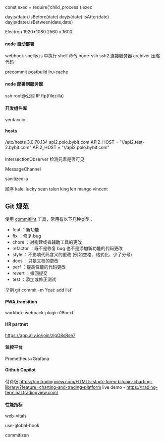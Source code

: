 const exec = require('child_process').exec

dayjs(date).isBefore(date)
dayjs(date).isAfter(date)
dayjs(date).isBetween(date,date)

Electron
1920\*1080 2560 x 1600

#### node 自动部署

webhook
shelljs js 中执行 shell 命令
node-ssh ssh2 连接服务器
archiver 压缩代码

precommit postbuild
lru-cache

#### node 部署到服务器

ssh root@公网 IP
ftp(filezilla)

#### 开发组件库

[](https://juejin.im/post/5e60a75e6fb9a07cdb467e02#heading-6)
verdaccio

#### hosts

/etc/hosts
3.0.70.134 api2.polo.bybit.com
API2_HOST = "//api2.test-2.bybit.com"
API2_HOST = "//api2.polo.bybit.com"

####

IntersectionObserver 检测元素是否可见

MessageChannel

sanitized-a

顺序 kalel lucky sean talen king len mango vincent

## Git 规范

使用 [commitlint](https://github.com/conventional-changelog/commitlint) 工具，常用有以下几种类型：

- feat ：新功能
- fix ：修复 bug
- chore ：对构建或者辅助工具的更改
- refactor ：既不是修复 bug 也不是添加新功能的代码更改
- style ：不影响代码含义的更改 (例如空格、格式化、少了分号)
- docs ：只是文档的更改
- perf ：提高性能的代码更改
- revert ：撤回提交
- test ：添加或修正测试

举例
git commit -m 'feat: add list'

#### PWA,transition

workbox-webpack-plugin
i18next

#### HR partnet

https://app.ally.io/join/zlgO8sRse7

#### 监控平台

Prometheus+Grafana

#### Github Copilot

付费版
https://cn.tradingview.com/HTML5-stock-forex-bitcoin-charting-library/?feature=charting-and-trading-platform
live demo - https://trading-terminal.tradingview.com/

#### 性能指标

web-vitals

use-global-hook

commitizen
